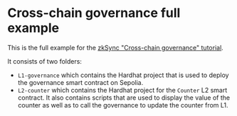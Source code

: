 # Cross-chain governance full example

This is the full example for the [zkSync "Cross-chain governance" tutorial](https://era.zksync.io/docs/dev/tutorials/cross-chain-tutorial.html).

It consists of two folders:

- `L1-governance` which contains the Hardhat project that is used to deploy the governance smart contract on Sepolia.
- `L2-counter` which contains the Hardhat project for the `Counter` L2 smart contract. It also contains scripts that are used to display the value of the counter as well as to call the governance to update the counter from L1.
